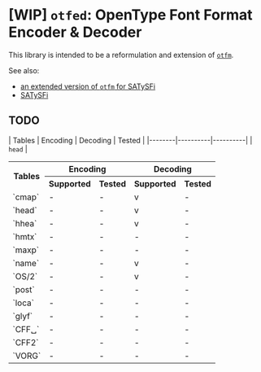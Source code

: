 
# [WIP] `otfed`: OpenType Font Format Encoder & Decoder

This library is intended to be a reformulation and extension of [`otfm`](https://github.com/dbuenzli/otfm).

See also:

* [an extended version of `otfm` for SATySFi](https://github.com/gfngfn/otfm)
* [SATySFi](https://github.com/gfngfn/SATySFi)

## TODO

| Tables | Encoding | Decoding | Tested |
|--------|----------|----------|
| `head` |

<table>
  <tr>
    <th rowspan="2">Tables</th><th colspan="2">Encoding</th><th colspan="3">Decoding</th>
  </tr>
  <tr>
    <th>Supported</th><th>Tested</th><th>Supported</th><th>Tested</th>
  </tr>
  <tr><td>`cmap`</td><td>-</td><td>-</td><td>v</td><td>-</td></tr>
  <tr><td>`head`</td><td>-</td><td>-</td><td>v</td><td>-</td></tr>
  <tr><td>`hhea`</td><td>-</td><td>-</td><td>v</td><td>-</td></tr>
  <tr><td>`hmtx`</td><td>-</td><td>-</td><td>-</td><td>-</td></tr>
  <tr><td>`maxp`</td><td>-</td><td>-</td><td>-</td><td>-</td></tr>
  <tr><td>`name`</td><td>-</td><td>-</td><td>v</td><td>-</td></tr>
  <tr><td>`OS/2`</td><td>-</td><td>-</td><td>v</td><td>-</td></tr>
  <tr><td>`post`</td><td>-</td><td>-</td><td>-</td><td>-</td></tr>
  <tr><td>`loca`</td><td>-</td><td>-</td><td>-</td><td>-</td></tr>
  <tr><td>`glyf`</td><td>-</td><td>-</td><td>-</td><td>-</td></tr>
  <tr><td>`CFF␣`</td><td>-</td><td>-</td><td>-</td><td>-</td></tr>
  <tr><td>`CFF2`</td><td>-</td><td>-</td><td>-</td><td>-</td></tr>
  <tr><td>`VORG`</td><td>-</td><td>-</td><td>-</td><td>-</td></tr>
</table>
